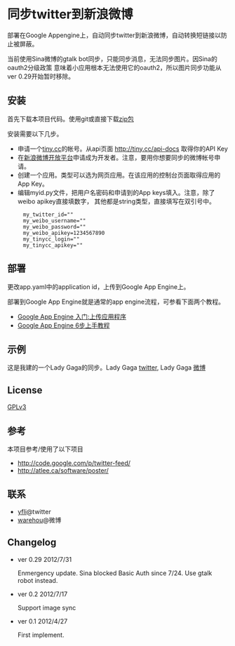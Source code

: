 同步twitter到新浪微博
====================

部署在Google Appengine上，自动同步twitter到新浪微博，自动转换短链接以防止被屏蔽。

当前使用Sina微博的gtalk bot同步，只能同步消息，无法同步图片。因Sina的oauth2分级政策
意味着小应用根本无法使用它的oauth2，所以图片同步功能从ver 0.29开始暂时移除。

安装
---

首先下载本项目代码。使用git或直接下载[zip包](https://github.com/yfli/twitter-to-weibo-appengine/zipball/master)

安装需要以下几步。

* 申请一个[tiny.cc](http://tiny.cc)的帐号。从api页面 http://tiny.cc/api-docs 取得你的API Key
* 在[新浪微博开放平台](http://open.weibo.com/)申请成为开发者。注意，要用你想要同步的微博帐号申请。
* 创建一个应用。类型可以选为网页应用。在该应用的控制台页面取得应用的App Key。
* 编辑myid.py文件，把用户名密码和申请到的App keys填入。注意，除了weibo apikey直接填数字，
其他都是string类型，直接填写在双引号中。

```console
     my_twitter_id=""
     my_weibo_username=""
     my_weibo_password=""
     my_weibo_apikey=1234567890
     my_tinycc_login=""
     my_tinycc_apikey=""
```

部署
---

更改app.yaml中的application id，上传到Google App Engine上。

部署到Google App Engine就是通常的app engine流程，可参看下面两个教程。

* [Google App Engine 入门:上传应用程序](http://blog.xuming.net/2008/05/google-app-engine-toturial-9.html)
* [Google App Engine 6步上手教程](http://www.cnblogs.com/2011sydney/archive/2009/07/23/1529637.html)


示例
---

这是我建的一个Lady Gaga的同步。Lady Gaga [twitter](https://twitter.com/ladygaga), 
Lady Gaga [微博](http://weibo.com/u/2841791740)

License
-------
[GPLv3][gplv3]

参考
----
本项目参考/使用了以下项目

* http://code.google.com/p/twitter-feed/
* http://atlee.ca/software/poster/

联系
----

* [yfli](https://twitter.com/yfli)@twitter
* [warehou](http://www.weibo.com/u/1410749162)@微博

Changelog
---------

- ver 0.29 2012/7/31

     Enmergency update. Sina blocked Basic Auth since 7/24. Use gtalk robot instead.

- ver 0.2 2012/7/17

    Support image sync

- ver 0.1 2012/4/27

    First implement.

[gplv3]: http://www.gnu.org/licenses/gpl.html
